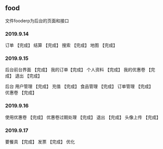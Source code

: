 ## food 
文件fooderp为后台的页面和接口
### 2019.9.14
订单  【完成】
结算  【完成】
搜索  【完成】
地图  【完成】

### 2019.9.15
后台前台界面  【完成】
我的订单【完成】
个人资料 【完成】
我的优惠卷 【完成】
退出  【完成】

后台 
   用户管理 【完成】
   充值  【完成】
   食品管理 【完成】
   订单管理 【完成】  
   优惠卷   【完成】

### 2019.9.16
使用优惠卷   【完成】
优惠卷过期处理   【完成】
退出  【完成】
头像上传 【完成】

### 2019.9.17
要餐具  【完成】
发票    【完成】
优化     
